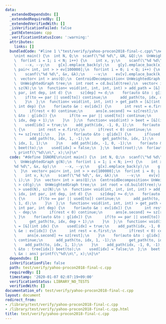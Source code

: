 ```yaml
---
data:
  _extendedDependsOn: []
  _extendedRequiredBy: []
  _extendedVerifiedWith: []
  _isVerificationFailed: false
  _pathExtension: cpp
  _verificationStatusIcon: ':warning:'
  attributes:
    links: []
  bundledCode: "#line 1 \"test/verify/yahoo-procon2018-final-c.cpp\"\n#define IGNORE\n\
    \nint main() {\n  int N, Q;\n  scanf(\"%d %d\", &N, &Q);\n  UnWeightedGraph g(N);\n\
    \  for(int i = 1; i < N; i++) {\n    int x, y;\n    scanf(\"%d %d\", &x, &y);\n\
    \    --x, --y;\n    g[x].emplace_back(y);\n    g[y].emplace_back(x);\n  }\n  vector<\
    \ pair< int, int > > ev[100000];\n  for(int i = 0; i < Q; i++) {\n    int v, k;\n\
    \    scanf(\"%d %d\", &v, &k);\n    --v;\n    ev[v].emplace_back(k, i);\n  }\n\
    \  vector< int > ans(Q);\n  CentroidDecomposition< UnWeightedGraph > cd(g);\n\
    \  UnWeightedGraph tree;\n  int root = cd.build(tree);\n  vector< int > used(N),\
    \ sz(N);\n \n  function< void(int, int, int, int) > add_path = [&](int idx, int\
    \ par, int dep, int d) {\n    sz[dep] += d;\n    for(auto &to : g[idx]) {\n  \
    \    if(to == par || used[to]) continue;\n      add_path(to, idx, dep + 1, d);\n\
    \    }\n  };\n  function< void(int, int, int) > get_path = [&](int idx, int par,\
    \ int dep) {\n    for(auto &e : ev[idx]) {\n      int rest = e.first - dep;\n\
    \      if(rest < 0) continue;\n      ans[e.second] += sz[rest];\n    }\n    for(auto\
    \ &to : g[idx]) {\n      if(to == par || used[to]) continue;\n      get_path(to,\
    \ idx, dep + 1);\n    }\n  };\n  function< void(int) > beet = [&](int idx) {\n\
    \    used[idx] = true;\n    add_path(idx, -1, 0, 1);\n    for(auto &e : ev[idx])\
    \ {\n      int rest = e.first;\n      if(rest < 0) continue;\n      ans[e.second]\
    \ += sz[rest];\n    }\n    for(auto &to : g[idx]) {\n      if(used[to]) continue;\n\
    \      add_path(to, idx, 1, -1);\n      get_path(to, idx, 1);\n      add_path(to,\
    \ idx, 1, 1);\n    }\n    add_path(idx, -1, 0, -1);\n    for(auto &to : tree[idx])\
    \ beet(to);\n    used[idx] = false;\n  };\n  beet(root);\n  for(auto &x : ans)\
    \ printf(\"%d\\n\", x);\n}\n"
  code: "#define IGNORE\n\nint main() {\n  int N, Q;\n  scanf(\"%d %d\", &N, &Q);\n\
    \  UnWeightedGraph g(N);\n  for(int i = 1; i < N; i++) {\n    int x, y;\n    scanf(\"\
    %d %d\", &x, &y);\n    --x, --y;\n    g[x].emplace_back(y);\n    g[y].emplace_back(x);\n\
    \  }\n  vector< pair< int, int > > ev[100000];\n  for(int i = 0; i < Q; i++) {\n\
    \    int v, k;\n    scanf(\"%d %d\", &v, &k);\n    --v;\n    ev[v].emplace_back(k,\
    \ i);\n  }\n  vector< int > ans(Q);\n  CentroidDecomposition< UnWeightedGraph\
    \ > cd(g);\n  UnWeightedGraph tree;\n  int root = cd.build(tree);\n  vector< int\
    \ > used(N), sz(N);\n \n  function< void(int, int, int, int) > add_path = [&](int\
    \ idx, int par, int dep, int d) {\n    sz[dep] += d;\n    for(auto &to : g[idx])\
    \ {\n      if(to == par || used[to]) continue;\n      add_path(to, idx, dep +\
    \ 1, d);\n    }\n  };\n  function< void(int, int, int) > get_path = [&](int idx,\
    \ int par, int dep) {\n    for(auto &e : ev[idx]) {\n      int rest = e.first\
    \ - dep;\n      if(rest < 0) continue;\n      ans[e.second] += sz[rest];\n   \
    \ }\n    for(auto &to : g[idx]) {\n      if(to == par || used[to]) continue;\n\
    \      get_path(to, idx, dep + 1);\n    }\n  };\n  function< void(int) > beet\
    \ = [&](int idx) {\n    used[idx] = true;\n    add_path(idx, -1, 0, 1);\n    for(auto\
    \ &e : ev[idx]) {\n      int rest = e.first;\n      if(rest < 0) continue;\n \
    \     ans[e.second] += sz[rest];\n    }\n    for(auto &to : g[idx]) {\n      if(used[to])\
    \ continue;\n      add_path(to, idx, 1, -1);\n      get_path(to, idx, 1);\n  \
    \    add_path(to, idx, 1, 1);\n    }\n    add_path(idx, -1, 0, -1);\n    for(auto\
    \ &to : tree[idx]) beet(to);\n    used[idx] = false;\n  };\n  beet(root);\n  for(auto\
    \ &x : ans) printf(\"%d\\n\", x);\n}\n"
  dependsOn: []
  isVerificationFile: false
  path: test/verify/yahoo-procon2018-final-c.cpp
  requiredBy: []
  timestamp: '2020-01-07 02:07:19+09:00'
  verificationStatus: LIBRARY_NO_TESTS
  verifiedWith: []
documentation_of: test/verify/yahoo-procon2018-final-c.cpp
layout: document
redirect_from:
- /library/test/verify/yahoo-procon2018-final-c.cpp
- /library/test/verify/yahoo-procon2018-final-c.cpp.html
title: test/verify/yahoo-procon2018-final-c.cpp
---
```

